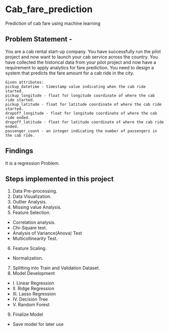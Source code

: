 # Cab_fare_prediction
Prediction of cab fare using machine learning

## Problem Statement -
You are a cab rental start-up company. You have successfully run the pilot project and
now want to launch your cab service across the country. You have collected the
historical data from your pilot project and now have a requirement to apply analytics for
fare prediction. You need to design a system that predicts the fare amount for a cab ride
in the city.

```
Given attributes:
pickup_datetime - timestamp value indicating when the cab ride started.
pickup_longitude - float for longitude coordinate of where the cab ride started.
pickup_latitude - float for latitude coordinate of where the cab ride started.
dropoff_longitude - float for longitude coordinate of where the cab ride ended.
dropoff_latitude - float for latitude coordinate of where the cab ride ended.
passenger_count - an integer indicating the number of passengers in the cab ride.
````
## Findings
It is a regression Problem.

## Steps implemented in this project
1. Data Pre-processing.
2. Data Visualization.
3. Outlier Analysis.
4. Missing value Analysis.
5. Feature Selection.
- Correlation analysis.
- Chi-Square test.
- Analysis of Variance(Anova) Test
- Multicollinearity Test.
6. Feature Scaling.
- Normalization.
7. Splitting into Train and Validation Dataset.
8. Model Development 
- I. Linear Regression 
- II. Ridge Regression
- III. Lasso Regression
- IV. Decision Tree
- V. Random Forest
9. Finalize Model
- Save model for later use
